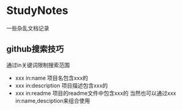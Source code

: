 # StudyNotes
一些杂乱文档记录

##  github搜索技巧
通过in关键词限制搜索范围
- xxx in:name 项目名包含xxx的
- xxx in:description 项目描述包含xxx的
- xxx in:readme 项目的readme文件中包含xxx的
当然也可以通过xxx in:name,desciption来组合使用
